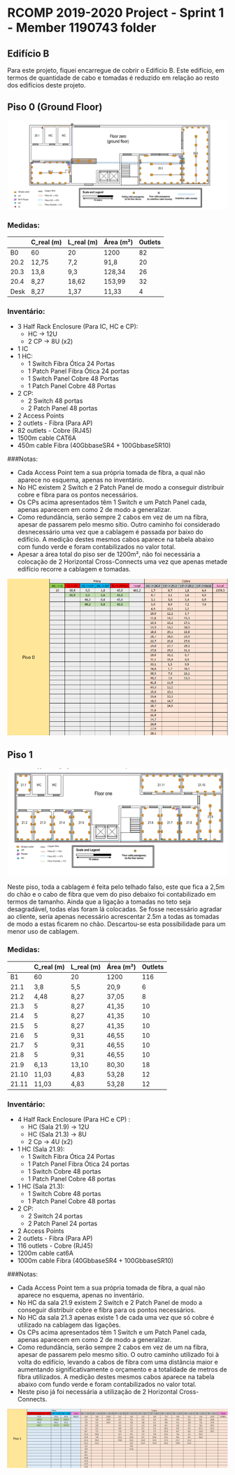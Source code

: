 RCOMP 2019-2020 Project - Sprint 1 - Member 1190743 folder
===========================================

## Edifício B

Para este projeto, fiquei encarregue de cobrir o Edifício B.
Este edifício, em termos de quantidade de cabo e tomadas é reduzido em relação ao resto dos edifícios deste projeto.


## Piso 0 (Ground Floor)

![Piso_0](GroundZero.png)

### Medidas:

|         | C_real (m) | L_real (m) | Área (m²) | Outlets |
|---------|--------|--------|--------|---------|
| B0      | 60     | 20     | 1200   | 82      |
| 20.2    | 12,75  | 7,2    | 91,8   | 20      |
| 20.3    | 13,8   | 9,3    | 128,34 | 26      |
| 20.4    | 8,27   | 18,62  | 153,99 | 32      |
| Desk    | 8,27   | 1,37   | 11,33  | 4       |


### Inventário:

* 3 Half Rack Enclosure (Para IC, HC e CP):
   * HC -> 12U
   * 2 CP -> 8U (x2)
* 1 IC
* 1 HC:
    * 1 Switch Fibra Ótica 24 Portas
    * 1 Patch Panel Fibra Ótica 24 portas
    * 1 Switch Panel Cobre 48 Portas
    * 1 Patch Panel Cobre 48 Portas
* 2 CP:
    * 2 Switch 48 portas
    * 2 Patch Panel 48 portas
* 2 Access Points
* 2 outlets - Fibra (Para AP)
* 82 outlets - Cobre (RJ45)
* 1500m cable CAT6A
* 450m cable Fibra (40GbbaseSR4 + 100GbbaseSR10)

###Notas:

* Cada Access Point tem a sua própria tomada de fibra, a qual não aparece no esquema, apenas no inventário.
* No HC existem 2 Switch e 2 Patch Panel de modo a conseguir distribuir cobre e fibra para os pontos necessários.
* Os CPs acima apresentados têm 1 Switch e um Patch Panel cada, apenas aparecem em como 2 de modo a generalizar.
* Como redundância, serão sempre 2 cabos em vez de um na fibra, apesar de passarem pelo mesmo sítio.
Outro caminho foi considerado desnecessário uma vez que a cablagem é passada por baixo do edifício.
A medição destes mesmos cabos aparece na tabela abaixo com fundo verde e foram contabilizados no valor total.  
* Apesar a área total do piso ser de 1200m², não foi necessária a colocação de 2 Horizontal Cross-Connects uma vez que apenas metade edifício recorre a cablagem e tomadas.


![Cablagem_Piso0](Cablagem_Piso0.png)

## Piso 1

![Piso_1](GroundOne.png)

Neste piso, toda a cablagem é feita pelo telhado falso, este que fica a 2,5m do chão e o cabo de fibra que vem do piso debaixo foi contabilizado em termos de tamanho.
Ainda que a ligação a tomadas no teto seja desagradável, todas elas foram lá colocadas. Se fosse necessário agradar ao cliente, seria apenas necessário acrescentar 2.5m a todas as tomadas de modo a estas ficarem no chão. Descartou-se esta possibilidade para um menor uso de cablagem.

### Medidas:

|         | C_real (m) | L_real (m) | Área (m²) | Outlets |
|---------|--------|--------|--------|---------|
| B1      | 60     | 20     | 1200   | 116     |
| 21.1    | 3,8    | 5,5    | 20,9   | 6       |
| 21.2    | 4,48   | 8,27   | 37,05  | 8       |
| 21.3    | 5      | 8,27   | 41,35  | 10      |
| 21.4    | 5      | 8,27   | 41,35  | 10      |
| 21.5    | 5      | 8,27   | 41,35  | 10      |
| 21.6    | 5      | 9,31   | 46,55  | 10      |
| 21.7    | 5      | 9,31   | 46,55  | 10      |
| 21.8    | 5      | 9,31   | 46,55  | 10      |
| 21.9    | 6,13   | 13,10  | 80,30  | 18      |
| 21.10   | 11,03  | 4,83   | 53,28  | 12      |
| 21.11   | 11,03  | 4,83   | 53,28  | 12      |

### Inventário:

* 4 Half Rack Enclosure (Para HC e CP) :
    * HC (Sala 21.9) -> 12U
    * HC (Sala 21.3) -> 8U
    * 2 Cp -> 4U (x2)
* 1 HC (Sala 21.9):
    * 1 Switch Fibra Ótica 24 Portas
    * 1 Patch Panel Fibra Ótica 24 portas
    * 1 Switch Cobre 48 portas
    * 1 Patch Panel Cobre 48 portas
* 1 HC (Sala 21.3):
    * 1 Switch Cobre 48 portas
    * 1 Patch Panel Cobre 48 portas  
* 2 CP:
    * 2 Switch 24 portas
    * 2 Patch Panel 24 portas
* 2 Access Points 
* 2 outlets - Fibra (Para AP)  
* 116 outlets - Cobre (RJ45)
* 1200m cable cat6A
* 1000m cable Fibra (40GbbaseSR4 + 100GbbaseSR10)

###Notas:

* Cada Access Point tem a sua própria tomada de fibra, a qual não aparece no esquema, apenas no inventário.
* No HC da sala 21.9 existem 2 Switch e 2 Patch Panel de modo a conseguir distribuir cobre e fibra para os pontos necessários.
* No HC da sala 21.3 apenas existe 1 de cada uma vez que só cobre é utilizado na cablagem das ligações.  
* Os CPs acima apresentados têm 1 Switch e um Patch Panel cada, apenas aparecem em como 2 de modo a generalizar.
* Como redundância, serão sempre 2 cabos em vez de um na fibra, apesar de passarem pelo mesmo sítio.
  O outro caminho utilizado foi à volta do edifício, levando a cabos de fibra com uma distância maior e aumentando significativamente o orçamento e a totalidade de metros de fibra utilizados.
  A medição destes mesmos cabos aparece na tabela abaixo com fundo verde e foram contabilizados no valor total.
* Neste piso já foi necessária a utilização de 2 Horizontal Cross-Connects.



![Cablagem_Piso1](Cablagem_Piso1.png)

